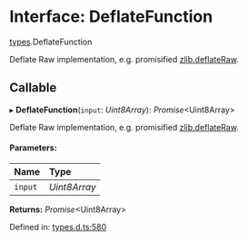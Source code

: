 # Interface: DeflateFunction

[types](../modules/types.md).DeflateFunction

Deflate Raw implementation, e.g. promisified [zlib.deflateRaw](https://nodejs.org/api/zlib.html#zlib_zlib_deflateraw_buffer_options_callback).

## Callable

▸ **DeflateFunction**(`input`: *Uint8Array*): *Promise*<Uint8Array\>

Deflate Raw implementation, e.g. promisified [zlib.deflateRaw](https://nodejs.org/api/zlib.html#zlib_zlib_deflateraw_buffer_options_callback).

#### Parameters:

Name | Type |
:------ | :------ |
`input` | *Uint8Array* |

**Returns:** *Promise*<Uint8Array\>

Defined in: [types.d.ts:580](https://github.com/panva/jose/blob/v3.11.3/src/types.d.ts#L580)
